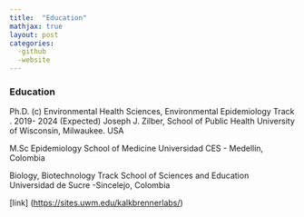 ```yaml
---
title:  "Education"
mathjax: true
layout: post
categories: 
  -github
  -website
---
```


### Education

Ph.D. (c) Environmental Health Sciences, Environmental Epidemiology Track .  2019-  2024  (Expected)
Joseph J. Zilber, School of Public Health
University of Wisconsin, Milwaukee. USA

M.Sc Epidemiology
School of Medicine
Universidad CES - Medellín, Colombia

Biology, Biotechnology Track
School of Sciences and Education
Universidad de Sucre -Sincelejo, Colombia

[link] (https://sites.uwm.edu/kalkbrennerlabs/)
